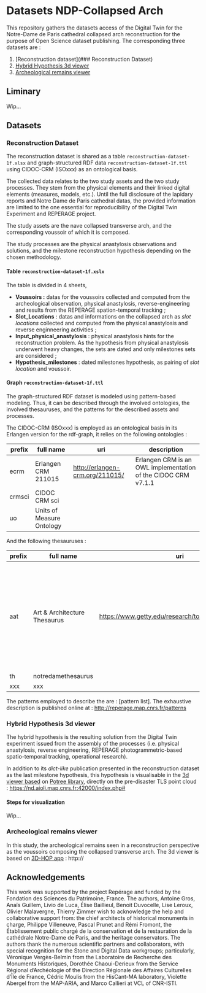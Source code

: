 # Datasets NDP-Collapsed Arch

This repository gathers the datasets access of the Digital Twin for the Notre-Dame de Paris cathedral collapsed arch reconstruction for the purpose of Open Science dataset publishing. The corresponding three datasets are :

1. [Reconstruction dataset](### Reconstruction Dataset)
2. [Hybrid Hypothesis 3d viewer](#anchors-in-markdown)
3. [Archeological remains viewer](#anchors-in-markdown)

## Liminary
Wip...

## Datasets
### Reconstruction Dataset
The reconstruction dataset is shared as a table `reconstruction-dataset-1f.xlsx` and graph-structured RDF data `reconstruction-dataset-1f.ttl` using CIDOC-CRM (ISOxxx) as an ontological basis.

The collected data relates to the two study assets and the two study processes. They stem from the physical elements and their linked digital elements (measures, models, etc.). Until the full disclosure of the lapidary reports and Notre Dame de Paris cathedral datas, the provided information are limited to the one essential for reproducibility of the Digital Twin Experiment and REPERAGE project.

The study assets are the nave collapsed transverse arch, and the corresponding voussoir of which it is composed.

The study processes are the physical anastylosis observations and solutions, and the milestone reconstruction hypothesis depending on the chosen methodology.


#### Table `reconstruction-dataset-1f.xslx`
The table is divided in 4 sheets,
+ **Voussoirs :** datas for the voussoirs collected and computed from the archeological observation, physical anastylosis, reverse-engineering and results from the REPERAGE spation-temporal tracking ;
+ **Slot_Locations** : datas and informations on the collapsed arch as _slot locations_ collected and computed from the physical anastylosis and reverse enginneering activities ;
+ **Input_physical_anastylosis** : physical anastylosis hints for the reconstruction problem. As the hypothesis from physical anastylosis underwent heavy changes, the sets are dated and only milestones sets are considered ;
+ **Hypothesis_milestones** : dated milestones hypothesis, as pairing of _slot location_ and voussoir.


#### Graph `reconstruction-dataset-1f.ttl`
The graph-structured RDF dataset is modeled using pattern-based modeling. Thus, it can be described through the involved ontologies, the involved thesauruses, and the patterns for the described assets and processes. 

The CIDOC-CRM (ISOxxx) is employed as an ontological basis in its Erlangen version for the rdf-graph, it relies on the following ontologies :

| prefix | full name | uri | description |
|---|---|---|---|
| ecrm | Erlangen CRM 211015 | http://erlangen-crm.org/211015/ | Erlangen CRM is an OWL implementation of the CIDOC CRM v7.1.1 |
| crmsci | CIDOC CRM sci |  |  |
| uo | Units of Measure Ontology |  |  |

And the following thesauruses :

| prefix | full name | uri | description |
|---|---|---|---|
| aat | Art & Architecture Thesaurus | https://www.getty.edu/research/tools/vocabularies/aat/ | The Getty Art & Architecture Thesaurus© (AAT) is a structured vocabulary for describing and indexing the visual arts and architecture. |
| th | notredamethesaurus |  |  |
| xxx | xxx |  |  |

The patterns employed to describe the are : [pattern list]. The exhaustive description is published online at : http://reperage.map.cnrs.fr/patterns


### Hybrid Hypothesis 3d viewer
The hybrid hypothesis is the resulting solution from the Digital Twin experiment issued from the assembly of the processes (i.e. physical anastylosis, reverse engineering, REPERAGE photogrammetric-based spatio-temporal tracking, operational research).

In addition to its _dict-like_ publication presented in the reconstruction dataset as the last milestone hypothesis, this hypothesis is visualisable in the [3d viewer based](https://www.notre-dame.science/plateforme-de-centralisation-des-donnees/) on [Potree library](https://github.com/potree/potree), directly on the pre-disaster TLS point cloud : https://nd.aioli.map.cnrs.fr:42000/index.php#

#### Steps for visualization
Wip...

### Archeological remains viewer
In this study, the archeological remains seen in a reconstruction perspective as the voussoirs composing the collapsed transverse arch. The 3d viewer is based on [3D-HOP app](https://github.com/cnr-isti-vclab/3DHOP) : http://



## Acknowledgements
This work was supported by the project Repérage and funded by the Fondation des Sciences du Patrimoine, France. The authors, Antoine Gros, Anaïs Guillem, Livio de Luca, Élise Baillieul, Benoit Duvocelle, Lise Leroux, Olivier Malavergne, Thierry Zimmer wish to acknowledge the help and collaborative support from: the chief architects of historical monuments in charge, Philippe Villeneuve, Pascal Prunet and Rémi Fromont, the Établissement public chargé de la conservation et de la restauration de la cathédrale Notre-Dame de Paris, and the heritage conservators. The authors thank the numerous scientific partners and collaborators, with special recognition for the Stone and Digital Data workgroups; particularly, Véronique Vergès-Belmin from the Laboratoire de Recherche des Monuments Historiques, Dorothée Chaoui-Derieux from the Service Régional d’Archéologie of the Direction Régionale des Affaires Culturelles d’Île de France, Cédric Moulis from the HisCant-MA laboratory, Violette Abergel from the MAP-ARIA, and Marco Callieri at VCL of CNR-ISTI.
